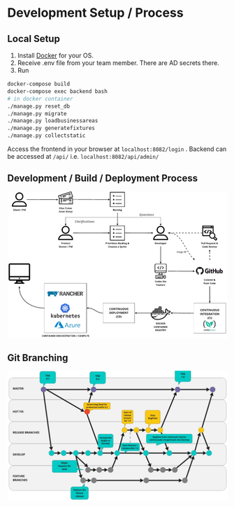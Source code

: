# Development Setup / Process

## Local Setup

1. Install [Docker](https://docs.docker.com/engine/installation/) for your OS.
2. Receive .env file from your team member. There are AD secrets there.
3. Run 

```bash
docker-compose build
docker-compose exec backend bash
# in docker container
./manage.py reset_db
./manage.py migrate
./manage.py loadbusinessareas
./manage.py generatefixtures 
./manage.py collectstatic 
```

Access the frontend in your browser at `localhost:8082/login` . Backend can be accessed at `/api/` i.e. `localhost:8082/api/admin/` 



## Development / Build / Deployment Process

![Engineering Process](../../.gitbook/assets/unicef_hct-mis__online_whiteboard_for_visual_collaboration%20%281%29.jpg)

## Git Branching

![Git Branching Model](../../.gitbook/assets/unicef_hct-mis__online_whiteboard_for_visual_collaboration.jpg)



